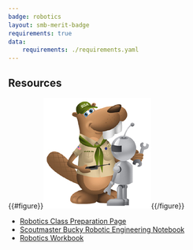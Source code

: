 ```yaml
---
badge: robotics
layout: smb-merit-badge
requirements: true
data:
    requirements: ./requirements.yaml
---
```


## Resources

{{#figure}}<img src="robotics-bucky.jpg" class="W(100%)" />{{/figure}}
* [Robotics Class Preparation Page](robotics-cpp.pdf)
* [Scoutmaster Bucky Robotic Engineering Notebook](scoutmaster-bucky-robotic-engineering-notebook.pdf)
* [Robotics Workbook](robotics-workbook.pdf)
